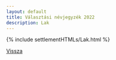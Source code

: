 ```yaml
---
layout: default
title: Választási névjegyzék 2022
description: Lak
---
```


{% include settlementHTMLs/Lak.html %}

[Vissza](../)